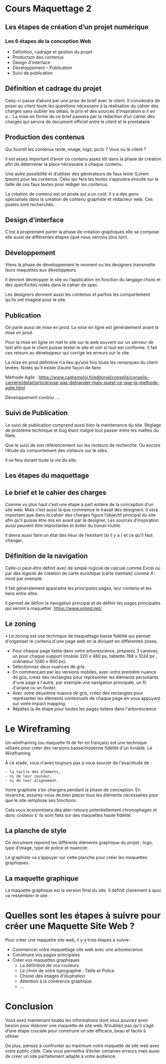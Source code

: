 # Cours Maquettage 2

## Les étapes de création d’un projet numérique
### Les 6 étapes de la conception Web
- Définition, cadrage et gestion du projet
- Production des contenus
- Design d'interface
- Développement
– Publication
- Suivi de publication

## Définition et cadrage du projet
Celui-ci passe d’abord par une prise de brief avec le 
client. Il conviendra de poser au client toute les 
questions nécessaire à la réalisation du cahier des 
charges sans oublier les délais, le prix et des sources 
d’inspiration si il en a...
La mise en forme de ce brief passera par la rédaction 
d’un cahier des charges qui servira de document 
officiel entre le client et le prestataire.

## Production des contenus
Qui fournit les contenus texte, image, logo, picto ? 
Vous ou le client ? 

Il est assez important d’avoir ce contenu assez tôt 
dans la phase de création afin de déterminer la place 
nécessaire à chaque contenu.

Une autre possibilité et d’utiliser des générateurs de 
faux texte (Lorem Ipsum) pour les contenus. Celui qui 
fera les textes s’appuiera ensuite sur la taille de ces 
faux textes pour rédiger les contenus.

La création de contenu est un poste qui a un coût. Il y 
a des gens spécialisés dans la création de contenu 
graphiste et rédacteur web. Ces postes sont 
recherchés.

## Design d’interface
C’est à proprement parler la 
phase de création graphiques 
elle se compose elle aussi de 
différentes étapes (que nous 
verrons plus loin).

## Développement
Viens la phase de développement le moment ou 
les designers transmette leurs maquettes aux 
développeurs.

Il devront développer le site ou l’application en 
fonction du langage choisi et des spécificités 
notés dans le cahier de spec. 

Les designers donnent aussi les contenus et 
parfois les comportement qu’ils ont imaginé pour 
le site.

## Publication
On parle aussi de mise en prod. La mise en ligne 
est généralement avant la mise en prod. 

Pour la mise en ligne on met le site sur le web 
souvent sur un serveur de test afin que le client 
puisse tester le site et voir si tout est conforme. 
Il fait ces retours au développeur qui corrige les 
erreurs sur le site.

La mise en prod définitive n’a lieu qu’une fois 
toute les remarques du client levées.
Notés qu’il existe d’autre façon de faire. 

Méthode Agile : 
https://www.cadremploi.fr/editorial/conseils/conseils-carriere/detail/article/jose-pas-demander-mais-quest-ce-que-la-methode-agile.html

Développement continu ....

## Suivi de Publication
Le suivi de publication comprend aussi bien la 
maintenance du site. Réglage de problème 
technique et bug étant malgré tout passer entre 
les mailles du filets.

Que le suivi de son référencement sur les 
moteurs de recherche. Ou encore l’étude du 
comportement des visiteurs sur le sites. 

Il se fera durant toute la vie du site.

## Les étapes du maquettage
## Le brief et le cahier des charges
Comme vu plus haut c’est une étape à part entière de la conception 
d’un site web. Mais c’est aussi là que commence le travail des 
designers.  Il sera important que dans le cahier des charges figure 
l’objectif principal du site afin qu’il puisse être mis en avant par le 
designer. Les sources d’inspiration aussi peuvent être importantes et 
éviter du travail inutile.

Il devra aussi faire un état des lieux de l’existant (si il y a ) et ce qu’il 
faut changer.

## Définition de la navigation 
Celle-ci peut-être définit avec de simple logiciel de calcule comme 
Excel ou par des logiciel de création de carte euristique (carte 
mentale) comme X-mind par exemple.

Il fait généralement apparaitre les principales pages, leur contenu et 
les liens entre elles.

Il permet de définir la navigation principal et de définir les pages 
principales qui seront à maquetter. 
https://www.xmind.net/

## Le zoning
• Le zoning est une 
technique de 
maquettage basse 
fidélité qui permet 
d'organiser le contenu 
d'une page web en la 
divisant en 
différentes zones.

- Pour chaque page listée dans votre arborescence, préparez 3 
canevas, un pour chaque support (mobile 320 x 480 px, tablette 
768 x 1024 px , ordinateur 1280 x 800 px).
- Sélectionnez deux nuances de gris.
- En commençant par les versions mobiles, avec votre première 
nuance de gris, créez des rectangles pour représenter les éléments 
persistants d'une page à l'autre, par exemple une navigation 
principale, un fil d'ariane ou un footer.
- Avec votre deuxième nuance de gris, créez des rectangles pour 
représenter les éléments contextuels de chaque page en vous 
appuyant sur votre impact mapping.
- Répétez la 4e étape pour toutes les pages listées dans 
l'arborescence

# Le Wireframing
Un wireframing 
(ou maquette fil de 
fer en français) est une 
technique utilisée pour 
créer des versions 
basse/moyenne 
fidélité d'un livrable.
Le Wireframing

À ce stade, vous n'avez toujours pas à vous soucier de l'exactitude de :

    - la taille des éléments,
    - ni de leur couleur,
    - ni de leur alignement.

Votre graphiste s'en chargera pendant la phase de conception. En 
revanche, assurez-vous de bien placer tous les 
éléments nécessaires pour que le site remplisse ses fonctions.

Cela vous économisera des aller-retours potentiellement chronophages 
et donc coûteux s' ils sont faits sur des maquettes haute fidélité.

## La planche de style
Ce document reprend les 
différents éléments 
graphique du projet : 
logo, type d’image, type 
de police et nuancier. 

Le graphiste va s’appuyer 
sur cette planche pour 
créer les maquettes 
graphiques.

##  La maquette graphique

La maquette graphique 
est la version final du 
site. Il définit clairement à 
quoi va ressembler le 
site. 

# Quelles sont les étapes à suivre pour créer une Maquette Site Web ?

Pour créer une maquette site web, il y a trois étapes à suivre :
- Commencer votre maquettage site web avec une arborescence 
- Construire vos pages principales 
- Créer vos maquettes graphiques 
    - La définition de vos couleurs 
    - Le choix de votre typographie : Taille et Police 
    - Choisir des images d’illustration 
    - Attention à la cohérence graphique 
    - ...

# Conclusion
Vous avez maintenant toutes les informations dont vous pouviez avoir besoin pour élaborer une maquette de site web. N’oubliez pas qu’il s’agit d’une étape cruciale pour construire un site efficace, beau et facile à utiliser.

De plus, pensez à confronter au maximum votre maquette de site web avec votre public cible. Cela vous permettra d’éviter certaines erreurs mais aussi de créer un site parfaitement adapté à votre audience. 